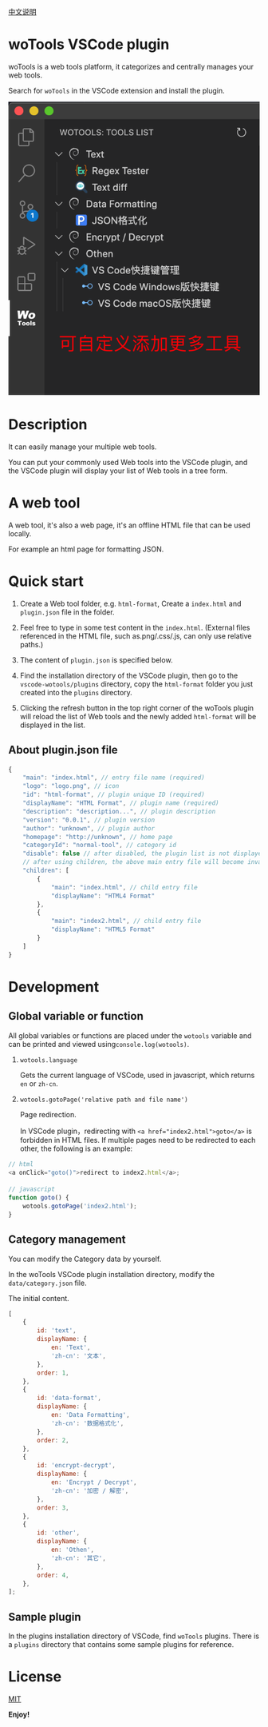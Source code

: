 [中文说明](README.zh-CN.md)

# woTools VSCode plugin

woTools is a web tools platform, it categorizes and centrally manages your web tools.

Search for `woTools` in the VSCode extension and install the plugin.

![image](screenshots/main.png)

# Description

It can easily manage your multiple web tools.

You can put your commonly used Web tools into the VSCode plugin, and the VSCode plugin will display your list of Web tools in a tree form.

# A web tool

A web tool, it's also a web page, it's an offline HTML file that can be used locally.

For example an html page for formatting JSON.

# Quick start

1. Create a Web tool folder, e.g. `html-format`, Create a `index.html` and `plugin.json` file in the folder.

2. Feel free to type in some test content in the `index.html`. (External files referenced in the HTML file, such as.png/.css/.js, can only use relative paths.)

3. The content of `plugin.json` is specified below.

4. Find the installation directory of the VSCode plugin, then go to the `vscode-wotools/plugins` directory, copy the `html-format` folder you just created into the `plugins` directory.

5. Clicking the refresh button in the top right corner of the woTools plugin will reload the list of Web tools and the newly added `html-format` will be displayed in the list.

## About plugin.json file

```javascript
{
    "main": "index.html", // entry file name (required)
    "logo": "logo.png", // icon
    "id": "html-format", // plugin unique ID (required)
    "displayName": "HTML Format", // plugin name (required)
    "description": "description...", // plugin description
    "version": "0.0.1", // plugin version
    "author": "unknown", // plugin author
    "homepage": "http://unknown", // home page
    "categoryId": "normal-tool", // category id
    "disable": false // after disabled, the plugin list is not displayed
    // after using children, the above main entry file will become invalid
    "children": [
        {
            "main": "index.html", // child entry file
            "displayName": "HTML4 Format"
        },
        {
            "main": "index2.html", // child entry file
            "displayName": "HTML5 Format"
        }
    ]
}
```

# Development

## Global variable or function

All global variables or functions are placed under the `wotools` variable and can be printed and viewed using`console.log(wotools)`.

1. `wotools.language`

    Gets the current language of VSCode, used in javascript, which returns `en` or `zh-cn`.

2. `wotools.gotoPage('relative path and file name')`

    Page redirection.

    In VSCode plugin，redirecting with `<a href="index2.html">goto</a>` is forbidden in HTML files.
    If multiple pages need to be redirected to each other, the following is an example:

```javascript
// html
<a onClick="goto()">redirect to index2.html</a>;

// javascript
function goto() {
    wotools.gotoPage('index2.html');
}
```

## Category management

You can modify the Category data by yourself.

In the woTools VSCode plugin installation directory, modify the `data/category.json` file.

The initial content.

```javascript
[
    {
        id: 'text',
        displayName: {
            en: 'Text',
            'zh-cn': '文本',
        },
        order: 1,
    },
    {
        id: 'data-format',
        displayName: {
            en: 'Data Formatting',
            'zh-cn': '数据格式化',
        },
        order: 2,
    },
    {
        id: 'encrypt-decrypt',
        displayName: {
            en: 'Encrypt / Decrypt',
            'zh-cn': '加密 / 解密',
        },
        order: 3,
    },
    {
        id: 'other',
        displayName: {
            en: 'Othen',
            'zh-cn': '其它',
        },
        order: 4,
    },
];
```

## Sample plugin

In the plugins installation directory of VSCode, find `woTools` plugins. There is a `plugins` directory that contains some sample plugins for reference.

# License

[MIT](LICENSE)

**Enjoy!**
